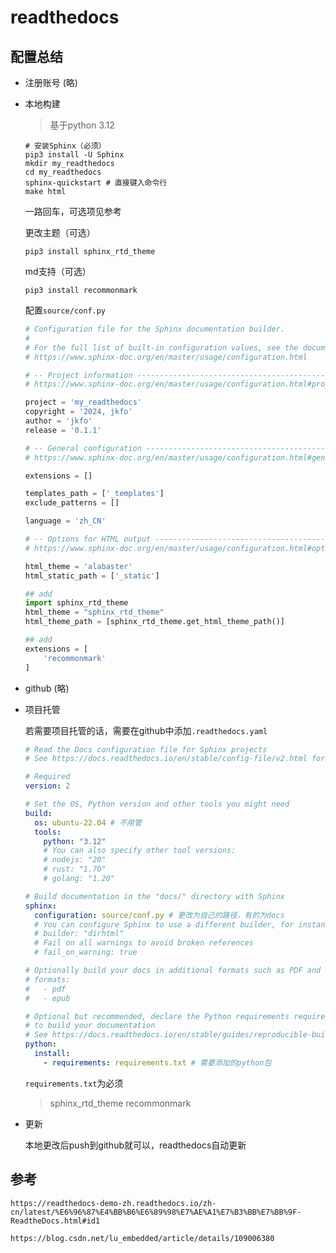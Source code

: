 # readthedocs

## 配置总结

- 注册账号 (略)

- 本地构建

  > 基于python 3.12

  ```shell
  # 安装Sphinx（必须）
  pip3 install -U Sphinx
  mkdir my_readthedocs
  cd my_readthedocs
  sphinx-quickstart # 直接键入命令行
  make html
  ```

  一路回车，可选项见参考

  更改主题（可选）

  ```shell
  pip3 install sphinx_rtd_theme
  ```

  md支持（可选）

  ```shell
  pip3 install recommonmark
  ```

  配置`source/conf.py`

  ```python
  # Configuration file for the Sphinx documentation builder.
  #
  # For the full list of built-in configuration values, see the documentation:
  # https://www.sphinx-doc.org/en/master/usage/configuration.html
  
  # -- Project information -----------------------------------------------------
  # https://www.sphinx-doc.org/en/master/usage/configuration.html#project-information
  
  project = 'my_readthedocs'
  copyright = '2024, jkfo'
  author = 'jkfo'
  release = '0.1.1'
  
  # -- General configuration ---------------------------------------------------
  # https://www.sphinx-doc.org/en/master/usage/configuration.html#general-configuration
  
  extensions = []
  
  templates_path = ['_templates']
  exclude_patterns = []
  
  language = 'zh_CN'
  
  # -- Options for HTML output -------------------------------------------------
  # https://www.sphinx-doc.org/en/master/usage/configuration.html#options-for-html-output
  
  html_theme = 'alabaster'
  html_static_path = ['_static']
  
  ## add
  import sphinx_rtd_theme
  html_theme = "sphinx_rtd_theme"
  html_theme_path = [sphinx_rtd_theme.get_html_theme_path()]
  
  ## add
  extensions = [
      'recommonmark'
  ]
  ```

- github (略)

- 项目托管

  若需要项目托管的话，需要在github中添加`.readthedocs.yaml`

  ```yaml
  # Read the Docs configuration file for Sphinx projects
  # See https://docs.readthedocs.io/en/stable/config-file/v2.html for details
  
  # Required
  version: 2
  
  # Set the OS, Python version and other tools you might need
  build:
    os: ubuntu-22.04 # 不用管
    tools:
      python: "3.12"
      # You can also specify other tool versions:
      # nodejs: "20"
      # rust: "1.70"
      # golang: "1.20"
  
  # Build documentation in the "docs/" directory with Sphinx
  sphinx:
    configuration: source/conf.py # 更改为自己的路径，有的为docs
    # You can configure Sphinx to use a different builder, for instance use the dirhtml builder for simpler URLs
    # builder: "dirhtml"
    # Fail on all warnings to avoid broken references
    # fail_on_warning: true
  
  # Optionally build your docs in additional formats such as PDF and ePub
  # formats:
  #   - pdf
  #   - epub
  
  # Optional but recommended, declare the Python requirements required
  # to build your documentation
  # See https://docs.readthedocs.io/en/stable/guides/reproducible-builds.html
  python:
    install:
      - requirements: requirements.txt # 需要添加的python包
  ```

  `requirements.txt`为必须

  >sphinx_rtd_theme
  >recommonmark
  
- 更新

  本地更改后push到github就可以，readthedocs自动更新

## 参考

`https://readthedocs-demo-zh.readthedocs.io/zh-cn/latest/%E6%96%87%E4%BB%B6%E6%89%98%E7%AE%A1%E7%B3%BB%E7%BB%9F-ReadtheDocs.html#id1`

`https://blog.csdn.net/lu_embedded/article/details/109006380`